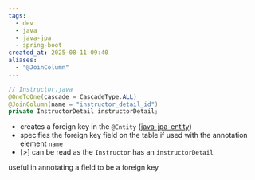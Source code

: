 ```yaml
---
tags:
  - dev
  - java
  - java-jpa
  - spring-boot
created_at: 2025-08-11 09:40
aliases:
  - "@JoinColumn"
---
```

```java
// Instructor.java
@OneToOne(cascade = CascadeType.ALL)
@JoinColumn(name = "instructor_detail_id")
private InstructorDetail instructorDetail;
```
- creates a foreign key in the `@Entity` ([java-jpa-entity](dev/java/jpa/java-jpa-entity.md))
- specifies the foreign key field on the table if used with the annotation element `name`
- [>] can be read as the `Instructor` has an `instructorDetail`

useful in annotating a field to be a foreign key